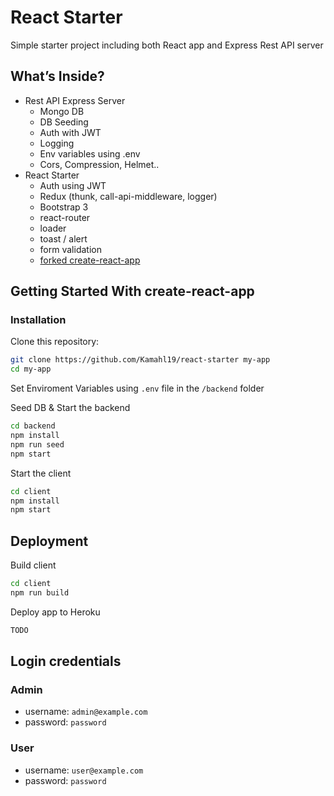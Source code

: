 # React Starter

Simple starter project including both React app and Express Rest API server

## What’s Inside?

* Rest API Express Server
    * Mongo DB
    * DB Seeding
    * Auth with JWT
    * Logging
    * Env variables using .env
    * Cors, Compression, Helmet..
* React Starter
    * Auth using JWT
    * Redux (thunk, call-api-middleware, logger)
    * Bootstrap 3
    * react-router
    * loader
    * toast / alert
    * form validation
    * [forked create-react-app](https://github.com/Kamahl19/create-react-app/tree/kamahl19-customizations/packages/react-scripts)

## Getting Started With create-react-app

### Installation

Clone this repository:

```sh
git clone https://github.com/Kamahl19/react-starter my-app
cd my-app
```

Set Enviroment Variables using ``.env`` file in the ``/backend`` folder

Seed DB & Start the backend

```sh
cd backend
npm install
npm run seed
npm start
```

Start the client

```sh
cd client
npm install
npm start
```

## Deployment

Build client
```sh
cd client
npm run build
```

Deploy app to Heroku
```sh
TODO
```

## Login credentials

### Admin

* username: `admin@example.com`
* password: `password`

### User

* username: `user@example.com`
* password: `password`
